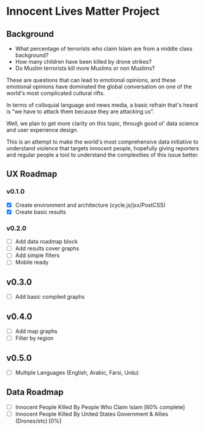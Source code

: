 # Innocent Lives Matter Project

## Background
* What percentage of terrorists who claim Islam are from a middle class background?
* How many children have been killed by drone strikes?
* Do Muslim terrorists kill more Muslims or non Muslims?

These are questions that can lead to emotional opinions, and these emotional opinions have dominated the global conversation on one of the world's most complicated cultural rifts.

In terms of colloquial language and news media, a basic refrain that's heard is "we have to attack them because they are attacking us".

Well, we plan to get more clarity on this topic, through good ol' data science and user experience design.

This is an attempt to make the world's most comprehensive data initiative to understand violence that targets innocent people, hopefully giving reporters and regular people a tool to understand the complexities of this issue better.

## UX Roadmap

### v0.1.0
- [x] Create environment and architecture (cycle.js/jsx/PostCSS)
- [x] Create basic results

### v0.2.0
- [ ] Add data roadmap block
- [ ] Add results cover graphs
- [ ] Add simple filters
- [ ] Mobile ready

## v0.3.0
- [ ] Add basic compiled graphs

## v0.4.0
- [ ] Add map graphs
- [ ] Filter by region

## v0.5.0
- [ ] Multiple Languages (English, Arabic, Farsi, Urdu)

## Data Roadmap

- [ ] Innocent People Killed By People Who Claim Islam [60% complete]
- [ ] Innocent People Killed By United States Government & Allies (Drones/etc) [0%]
